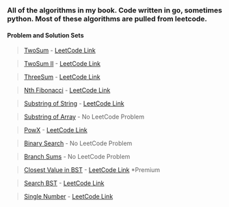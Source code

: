 ### All of the algorithms in my book. Code written in go, sometimes python. Most of these algorithms are pulled from leetcode.

#### Problem and Solution Sets

> [TwoSum](https://github.com/reverse/algorithmBook/tree/master/twosum) - [LeetCode Link](https://leetcode.com/problems/two-sum/)

> [TwoSum II](https://github.com/reverse/algorithmBook/tree/master/twosum) - [LeetCode Link](https://leetcode.com/problems/two-sum-ii-input-array-is-sorted/)

> [ThreeSum](https://github.com/reverse/algorithmBook/tree/master/threesum) - [LeetCode Link](https://leetcode.com/problems/3sum/)

> [Nth Fibonacci](https://github.com/reverse/algorithmBook/tree/master/nthfib) - [LeetCode Link](https://leetcode.com/problems/fibonacci-number)

> [Substring of String](https://github.com/reverse/algorithmBook/tree/master/arraysubsequence) - [LeetCode Link](https://leetcode.com/problems/is-subsequence/)

> [Substring of Array](https://github.com/reverse/algorithmBook/tree/master/arraysubsequence) - No LeetCode Problem 

> [PowX](https://github.com/reverse/algorithmBook/tree/master/pow) - [LeetCode Link](https://leetcode.com/problems/powx-n/)

> [Binary Search](https://github.com/reverse/algorithmBook/tree/master/binarySearch) - No LeetCode Problem

> [Branch Sums](https://github.com/reverse/algorithmBook/tree/master/bst) - No LeetCode Problem

> [Closest Value in BST](https://github.com/reverse/algorithmBook/tree/master/bst) - [LeetCode Link](https://leetcode.com/problems/closest-binary-search-tree-value/) *Premium

> [Search BST](https://github.com/reverse/algorithmBook/tree/master/bst) - [LeetCode Link](https://leetcode.com/problems/search-in-a-binary-search-tree/)

> [Single Number](https://github.com/reverse/algorithmBook/tree/master/singleNumber) - [LeetCode Link](https://leetcode.com/problems/single-number/)
